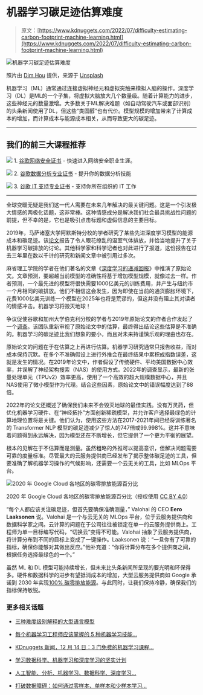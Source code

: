 # 机器学习碳足迹估算难度

> 原文：[https://www.kdnuggets.com/2022/07/difficulty-estimating-carbon-footprint-machine-learning.html](https://www.kdnuggets.com/2022/07/difficulty-estimating-carbon-footprint-machine-learning.html)

![机器学习碳足迹估算难度](../Images/b706c812382a2da0c46ad83264f691fe.png)

照片由 [Dim Hou](https://unsplash.com/@dimhou?utm_source=unsplash&utm_medium=referral&utm_content=creditCopyText) 提供，来源于 [Unsplash](https://unsplash.com/s/photos/carbon-footprint?utm_source=unsplash&utm_medium=referral&utm_content=creditCopyText)

机器学习（ML）通常通过连接虚拟神经元和虚拟突触来模拟人脑的操作。深度学习（DL）是ML的一个子集，将虚拟大脑放大几个数量级。随着计算能力的进步，这些神经元的数量激增。大多数关于ML解决难题（如自动驾驶汽车或面部识别）的头条新闻使用了DL，但这些“类固醇”也有代价。模型规模的增加带来了计算成本的增加，而计算成本与能源成本相关，从而导致更大的碳足迹。

* * *

## 我们的前三大课程推荐

![](../Images/0244c01ba9267c002ef39d4907e0b8fb.png) 1\. [谷歌网络安全证书](https://www.kdnuggets.com/google-cybersecurity) - 快速进入网络安全职业生涯。

![](../Images/e225c49c3c91745821c8c0368bf04711.png) 2\. [谷歌数据分析专业证书](https://www.kdnuggets.com/google-data-analytics) - 提升你的数据分析技能

![](../Images/0244c01ba9267c002ef39d4907e0b8fb.png) 3\. [谷歌 IT 支持专业证书](https://www.kdnuggets.com/google-itsupport) - 支持你所在组织的 IT 工作

* * *

全球变暖无疑是我们这一代人需要在未来几年解决的最关键问题。这是一个引发极大情感的两极化话题，这非常棒。这种情感成分是解决我们社会最具挑战性问题的前提，但不幸的是，它也是吸引点击标题和虚假信息的主要目标。

2019年，马萨诸塞大学阿默斯特分校的学者研究了某些先进深度学习模型的能源成本和碳足迹。该[论文](https://arxiv.org/pdf/1906.02243.pdf)报告了令人眼花缭乱的温室气体排放，并恰当地提升了关于机器学习碳排放的讨论。其他科学家和科学记者也对此进行了报道，这份报告在过去三年里在数以千计的研究和新闻文章中被引用过多次。

麻省理工学院的学者在他们著名的文章《[深度学习的递减回报](https://spectrum.ieee.org/deep-learning-computational-cost)》中推演了原始论文。文章预测，要超越当前模型的准确性将基于增加模型规模，就像过去一样。作者预测，一个最先进的模型将很快需要1000亿美元的训练费用，并产生与纽约市一个月相同的碳排放。他们不相信这会发生，因为即使在当前的通货膨胀环境下，花费1000亿美元训练一个模型在2025年也将是荒谬的，但这并没有阻止其对读者的情感冲击。机器学习将毁灭地球！

争议促使谷歌和加州大学伯克利分校的学者与2019年原始论文的作者合作发起了一个[调查](https://ai.googleblog.com/2022/02/good-news-about-carbon-footprint-of.html)。该团队重新审视了原始论文中的估算，最终得出结论这些估算是不准确的。机器学习的碳足迹比我们想象的要小，而且对未来持谨慎乐观的理由也存在。

原始论文的问题在于在估算之上再进行估算。机器学习研究通常只报告收益，而对成本保持沉默。在多个不准确假设上进行外推会在最终结果中累积成指数误差，这就是发生的情况。在2019年论文中，作者假设了传统硬件、平均美国数据中心效率，并误解了神经架构搜索（NAS）的使用方式。2022年的调查显示，最新的张量处理单元（TPUv2）效率更高，使用了一个高效的超大规模数据中心，并且NAS使用了微小模型作为代理。结合这些因素，原始论文中的错误幅度达到了88倍。

2022年的论文还概述了确保我们未来不会毁灭地球的最佳实践。没有万灵药，但优化机器学习硬件、在“神经拓扑”方面创新稀疏模型，并允许客户选择最绿色的计算地理位置将是关键。他们认为，使用这些方法在2017-2021年间已经将训练著名的 Transformer NLP 模型的碳足迹减少了惊人的747倍或99.998%。这并不意味着问题得到永远解决，因为模型还在不断增长，但它提供了一个更为平衡的展望。

根本的见解在于不估算而是测量。虽然粗略的外推可以提高意识，但解决问题需要可靠的度量标准。尽管最大的云服务提供商已经发布了揭示整体碳足迹的工具，但要准确了解机器学习操作的气候影响，还需要一个云无关的工具，比如 MLOps 平台。

![2020 年 Google Cloud 各地区的碳零排放能源百分比](../Images/96969f5c46ec2d69c730a1aa6eded4fb.png)

2020 年 Google Cloud 各地区的碳零排放能源百分比（授权使用 [CC BY 4.0](https://creativecommons.org/licenses/by/4.0/)）

“每个人都应该关注碳足迹，但首先要确保准确测量，” Valohai 的 CEO **Eero Laaksonen** 说。Valohai 是一个与云无关的 MLOps 平台，位于云服务提供商和数据科学家之间。云计算的问题在于公司往往被锁定在单一的云服务提供商上。工程师为单一目标编写代码，“切换云”变得不可能。Valohai 抽象了云服务提供商，将计算分布到不同的目标上变成了一键操作。Laaksonen 说：“一旦你有了可靠的指标，确保你能够对其做出反应。”他补充道：“你将计算分布在多个提供商之间，根据任务选择最绿色的一个。”

虽然 ML 和 DL 模型可能持续增长，但未来比头条新闻所呈现的要光明和环保得多。硬件和数据科学的进步有望抵消成本的增加，大型云服务提供商如 Google 承诺到 2030 年实现[100% 碳零排放能源](https://sustainability.google/commitments/)。与此同时，让我们保持冷静，确保我们的指标保持敏锐。

### 更多相关话题

+   [三种难度级别解释的大型语言模型](https://www.kdnuggets.com/large-language-models-explained-in-3-levels-of-difficulty)

+   [每个机器学习工程师应该掌握的 5 种机器学习技能…](https://www.kdnuggets.com/2023/03/5-machine-learning-skills-every-machine-learning-engineer-know-2023.html)

+   [KDnuggets 新闻，12 月 14 日：3 门免费的机器学习课程…](https://www.kdnuggets.com/2022/n48.html)

+   [学习数据科学、机器学习和深度学习的坚实计划](https://www.kdnuggets.com/2023/01/mwiti-solid-plan-learning-data-science-machine-learning-deep-learning.html)

+   [人工智能、分析、机器学习、数据科学、深度学习…](https://www.kdnuggets.com/2021/12/developments-predictions-ai-machine-learning-data-science-research.html)

+   [打破数据障碍：如何通过零样本、单样本和少样本学习…](https://www.kdnuggets.com/2023/08/breaking-data-barrier-zeroshot-oneshot-fewshot-learning-transforming-machine-learning.html)

